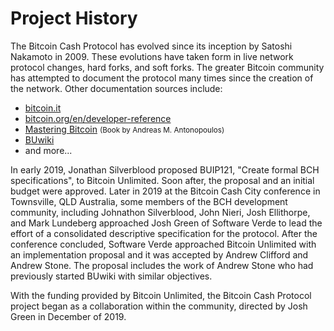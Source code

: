 # Project History

The Bitcoin Cash Protocol has evolved since its inception by Satoshi Nakamoto in 2009.
These evolutions have taken form in live network protocol changes, hard forks, and soft forks.
The greater Bitcoin community has attempted to document the protocol many times since the creation of the network.
Other documentation sources include:

- [bitcoin.it](//bitcoin.it)
- [bitcoin.org/en/developer-reference](//bitcoin.org/en/developer-reference)
- [Mastering Bitcoin](//github.com/bitcoinbook/bitcoinbook) <small>(Book by Andreas M. Antonopoulos)</small>
- [BUwiki](//github.com/bitcoin-unlimited/BUwiki)
- and more...

In early 2019, Jonathan Silverblood proposed BUIP121, "Create formal BCH specifications", to Bitcoin Unlimited.
Soon after, the proposal and an initial budget were approved.
Later in 2019 at the Bitcoin Cash City conference in Townsville, QLD Australia, some members of the BCH development community, including Johnathon Silverblood, John Nieri, Josh Ellithorpe, and Mark Lundeberg approached Josh Green of Software Verde to lead the effort of a consolidated descriptive specification for the protocol.
After the conference concluded, Software Verde approached Bitcoin Unlimited with an implementation proposal and it was accepted by Andrew Clifford and Andrew Stone.
The proposal includes the work of Andrew Stone who had previously started BUwiki with similar objectives.

With the funding provided by Bitcoin Unlimited, the Bitcoin Cash Protocol project began as a collaboration within the community, directed by Josh Green in December of 2019.